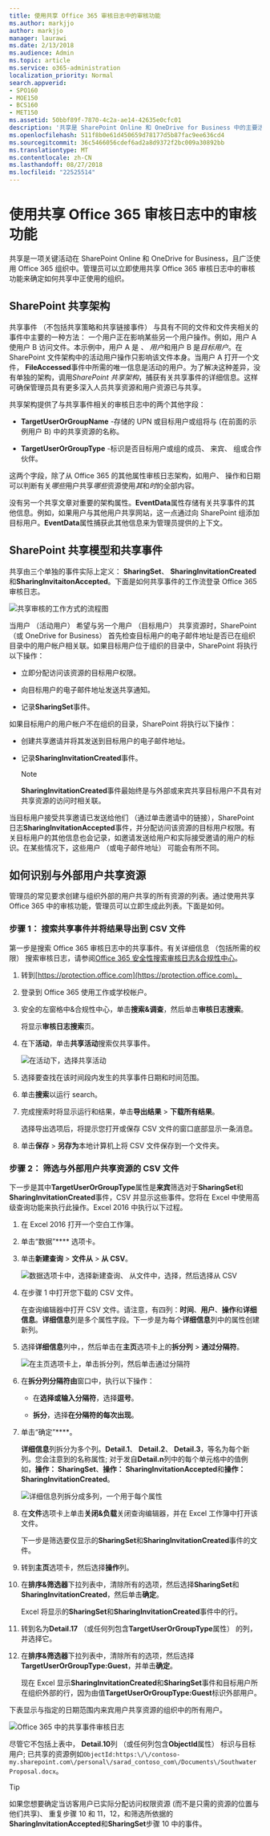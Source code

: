 ```yaml
---
title: 使用共享 Office 365 审核日志中的审核功能
ms.author: markjjo
author: markjjo
manager: laurawi
ms.date: 2/13/2018
ms.audience: Admin
ms.topic: article
ms.service: o365-administration
localization_priority: Normal
search.appverid:
- SPO160
- MOE150
- BCS160
- MET150
ms.assetid: 50bbf89f-7870-4c2a-ae14-42635e0cfc01
description: '共享是 SharePoint Online 和 OneDrive for Business 中的主要活动。管理员可以立即使用共享 Office 365 审核日志中的审核功能来确定如何共享中正使用的组织。 '
ms.openlocfilehash: 511f8b0e61d450659d78177d5b87fac9ee636cd4
ms.sourcegitcommit: 36c5466056cdef6ad2a8d9372f2bc009a30892bb
ms.translationtype: MT
ms.contentlocale: zh-CN
ms.lasthandoff: 08/27/2018
ms.locfileid: "22525514"
---
```

# <a name="use-sharing-auditing-in-the-office-365-audit-log"></a>使用共享 Office 365 审核日志中的审核功能

共享是一项关键活动在 SharePoint Online 和 OneDrive for Business，且广泛使用 Office 365 组织中。管理员可以立即使用共享 Office 365 审核日志中的审核功能来确定如何共享中正使用的组织。 
  
## <a name="the-sharepoint-sharing-schema"></a>SharePoint 共享架构

共享事件 （不包括共享策略和共享链接事件） 与具有不同的文件和文件夹相关的事件中主要的一种方法： 一个用户正在影响某些另一个用户操作。例如，用户 A 使用户 B 访问文件。本示例中，用户 A 是 *、 用户*和用户 B 是*目标用户*。在 SharePoint 文件架构中的活动用户操作只影响该文件本身。当用户 A 打开一个文件， **FileAccessed**事件中所需的唯一信息是活动的用户。为了解决这种差异，没有单独的架构，调用*SharePoint 共享架构*，捕获有关共享事件的详细信息。这样可确保管理员具有更多深入人员共享资源和用户资源已与共享。 
  
共享架构提供了与共享事件相关的审核日志中的两个其他字段： 
  
- **TargetUserOrGroupName** -存储的 UPN 或目标用户或组将与 (在前面的示例用户 B) 中的共享资源的名称。 
    
- **TargetUserOrGroupType** -标识是否目标用户或组的成员、 来宾、 组或合作伙伴。 
    
这两个字段，除了从 Office 365 的其他属性审核日志架构，如用户、 操作和日期可以判断有关*哪些*用户共享*哪些*资源使用*其*和*时*的全部内容。 
  
没有另一个共享文章对重要的架构属性。**EventData**属性存储有关共享事件的其他信息。例如，如果用户与其他用户共享网站，这一点通过向 SharePoint 组添加目标用户。**EventData**属性捕获此其他信息来为管理员提供的上下文。 

## <a name="the-sharepoint-sharing-model-and-sharing-events"></a>SharePoint 共享模型和共享事件

共享由三个单独的事件实际上定义： **SharingSet**、 **SharingInvitationCreated**和**SharingInvitaitonAccepted**。下面是如何共享事件的工作流登录 Office 365 审核日志。 
  
![共享审核的工作方式的流程图](media/d83dd40f-919b-484f-bfd6-5dc8de31bff6.png)
  
当用户 （活动用户） 希望与另一个用户 （目标用户） 共享资源时，SharePoint （或 OneDrive for Business） 首先检查目标用户的电子邮件地址是否已在组织目录中的用户帐户相关联。如果目标用户位于组织的目录中，SharePoint 将执行以下操作：
  
-  立即分配访问该资源的目标用户权限。 
    
- 向目标用户的电子邮件地址发送共享通知。
    
- 记录**SharingSet**事件。 
    
 如果目标用户的用户帐户不在组织的目录，SharePoint 将执行以下操作： 
  
- 创建共享邀请并将其发送到目标用户的电子邮件地址。
    
- 记录**SharingInvitationCreated**事件。 
    
    > [!NOTE]
    > **SharingInvitationCreated**事件最始终是与外部或来宾共享目标用户不具有对共享资源的访问时相关联。 
  
当目标用户接受共享邀请已发送给他们 （通过单击邀请中的链接），SharePoint 日志**SharingInvitationAccepted**事件，并分配访问该资源的目标用户权限。有关目标用户的其他信息也会记录，如邀请发送给用户和实际接受邀请的用户的标识。在某些情况下，这些用户 （或电子邮件地址） 可能会有所不同。 
  

  
## <a name="how-to-identify-resources-shared-with-external-users"></a>如何识别与外部用户共享资源

管理员的常见要求创建与组织外部的用户共享的所有资源的列表。通过使用共享 Office 365 中的审核功能，管理员可以立即生成此列表。下面是如何。
  
### <a name="step-1-search-for-sharing-events-and-export-the-results-to-a-csv-file"></a>步骤 1： 搜索共享事件并将结果导出到 CSV 文件

第一步是搜索 Office 365 审核日志中的共享事件。有关详细信息 （包括所需的权限） 搜索审核日志，请参阅[Office 365 安全性搜索审核日志&amp;合规性中心](search-the-audit-log-in-security-and-compliance.md)。
  
1. 转到[https://protection.office.com](https://protection.office.com)。
    
2. 登录到 Office 365 使用工作或学校帐户。
    
3. 安全的左窗格中&amp;合规性中心，单击**搜索&amp;调查**，然后单击**审核日志搜索**。
    
    将显示**审核日志搜索**页。 
    
4. 在下**活动**，单击**共享活动**搜索仅共享事件。 
    
    ![在活动下，选择共享活动](media/46bb25b7-1eb2-4adf-903a-cc9ab58639f9.png)
  
5.  选择要查找在该时间段内发生的共享事件日期和时间范围。 
    
6. 单击**搜索**以运行 search。 
    
7. 完成搜索时将显示运行和结果，单击**导出结果** \> **下载所有结果**。
    
    选择导出选项后，将提示您打开或保存 CSV 文件的窗口底部显示一条消息。
    
8. 单击**保存** \> **另存为**本地计算机上将 CSV 文件保存到一个文件夹。 
    

  
### <a name="step-2-filter-the-csv-file-for-resources-shared-with-external-users"></a>步骤 2： 筛选与外部用户共享资源的 CSV 文件

下一步是其中**TargetUserOrGroupType**属性是**来宾**筛选对于**SharingSet**和**SharingInvitationCreated**事件，CSV 并显示这些事件。您将在 Excel 中使用高级查询功能来执行此操作。Excel 2016 中执行以下过程。 
  
1. 在 Excel 2016 打开一个空白工作簿。
    
2. 单击“数据”**** 选项卡。 
    
3. 单击**新建查询** \> **文件从** \> **从 CSV**。
    
    ![数据选项卡中，选择新建查询、 从文件中，选择，然后选择从 CSV](media/5170ab34-b449-40ea-bd3f-f1432c1c5973.png)
  
4. 在步骤 1 中打开您下载的 CSV 文件。
    
    在查询编辑器中打开 CSV 文件。请注意，有四列：**时间**、**用户**、**操作**和**详细信息**。**详细信息**列是多个属性字段。下一步是为每个**详细信息**列中的属性创建新列。 
    
5. 选择**详细信息**列中，，然后单击在**主页**选项卡上的**拆分列** \> **通过分隔符**。
    
    ![在主页选项卡上，单击拆分列，然后单击通过分隔符](media/aeb503e8-565b-42ea-91e2-9f127a74c00c.png)
  
6. 在**拆分列分隔符由**窗口中，执行以下操作： 
    
      - 在**选择或输入分隔符**，选择**逗号**。
    
      - **拆分**，选择**在分隔符的每次出现**。
    
7. 单击“确定”****。
    
    **详细信息**列拆分为多个列。**Detail.1**、 **Detail.2**、 **Detail.3**，等名为每个新列。您会注意到的名称属性; 对于发自**Detail.n**列中的每个单元格中的值例如，**操作： SharingSet**、**操作： SharingInvitationAccepted**和**操作： SharingInvitationCreated**。
    
    ![详细信息列拆分成多列，一个用于每个属性](media/4b104ead-0313-4bd4-b2a9-f143ccb378ac.png)
  
8. 在**文件**选项卡上单击**关闭&amp;负载**关闭查询编辑器，并在 Excel 工作簿中打开该文件。 
    
    下一步是筛选要仅显示的**SharingSet**和**SharingInvitationCreated**事件的文件。 
    
9. 转到**主页**选项卡，然后选择**操作**列。 
    
10. 在**排序&amp;筛选器**下拉列表中，清除所有的选项，然后选择**SharingSet**和**SharingInvitationCreated**，然后单击**确定**。
    
    Excel 将显示的**SharingSet**和**SharingInvitationCreated**事件中的行。 
    
11. 转到名为**Detail.17** （或任何列包含**TargetUserOrGroupType**属性） 的列，并选择它。 
    
12. 在**排序&amp;筛选器**下拉列表中，清除所有的选项，然后选择**TargetUserOrGroupType:Guest**，并单击**确定**。
    
    现在 Excel 显示**SharingInvitationCreated**和**SharingSet**事件和目标用户所在组织外部的行，因为由值**TargetUserOrGroupType:Guest**标识外部用户。 
    
下表显示与指定的日期范围内来宾用户共享资源的组织中的所有用户。
  
![Office 365 中的共享事件审核日志](media/0e0ecbe3-c794-4ca6-a2ca-63478fb3bb34.png)
  
尽管它不包括上表中， **Detail.10**列 （或任何列包含**ObjectId**属性） 标识与目标用户; 已共享的资源例如`ObjectId:https:\/\/contoso-my.sharepoint.com\/personal\/sarad_contoso_com\/Documents\/Southwater Proposal.docx`。
  
> [!TIP]
> 如果您想要确定当访客用户已实际分配访问权限资源 (而不是只需的资源的位置与他们共享)、 重复步骤 10 和 11，12，和筛选所依据的**SharingInvitationAccepted**和**SharingSet**步骤 10 中的事件。 
